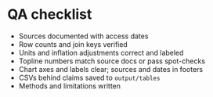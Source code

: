 # QA checklist

- Sources documented with access dates
- Row counts and join keys verified
- Units and inflation adjustments correct and labeled
- Topline numbers match source docs or pass spot-checks
- Chart axes and labels clear; sources and dates in footers
- CSVs behind claims saved to `output/tables`
- Methods and limitations written
